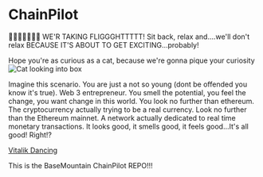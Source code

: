 # ChainPilot
🛬🛬🛬🛬🛬🛬🛬 WE'R TAKING FLIGGGHTTTTT!
Sit back, relax and....we'll don't relax BECAUSE IT'S ABOUT TO GET EXCITING...probably!

Hope you're as curious as a cat, because we're gonna pique your curiosity
![Cat looking into box](https://cdn.memes.com/up/53617991597851187/i/1705886030676.jpg)

Imagine this scenario. You are just a not so young (dont be offended you know it's true).
Web 3 entrepreneur. You smell the potential, you feel the change, you want change in this world.
You look no further than ethereum. The cryptocurrency actually trying to be a real currency.
Look no further than the Ethereum mainnet. A network actually dedicated to real time monetary transactions.
It looks good, it smells good, it feels good...It's all good! Right!?

[Vitalik Dancing](../../../../Downloads/Download.mp4)


This is the BaseMountain ChainPilot REPO!!!
